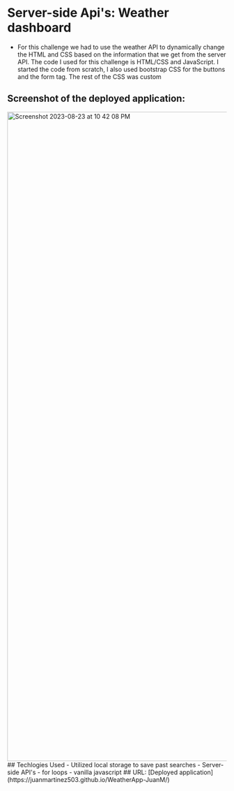 # Server-side Api's: Weather dashboard
* For this challenge we had to use the weather API to dynamically change the HTML and CSS based on the information that we get from the server API. The code I used for this challenge is HTML/CSS and JavaScript. I started the code from scratch, I also used bootstrap CSS for the buttons and the form tag. The rest of the CSS was custom
## Screenshot of the deployed application:
<img width="1488" alt="Screenshot 2023-08-23 at 10 42 08 PM" src="https://github.com/JuanMartinez503/WeatherApp-JuanM/assets/116415860/d771a455-384e-4df6-9ccb-f37b9dc8cf1a">
## Techlogies Used
- Utilized local storage to save past searches
- Server-side API's
- for loops
- vanilla javascript
## URL: 
[Deployed application](https://juanmartinez503.github.io/WeatherApp-JuanM/)

